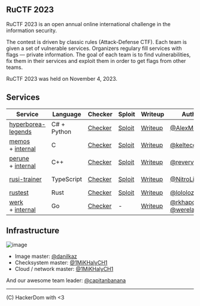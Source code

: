 ## RuCTF 2023

RuCTF 2023 is an open annual online international challenge in the information security.

The contest is driven by classic rules (Attack-Defense CTF). Each team is given a set of vulnerable services. Organizers regulary fill services with flags — private information. The goal of each team is to find vulnerabilities, fix them in their services and exploit them in order to get flags from other teams.

RuCTF 2023 was held on November 4, 2023.

## Services

| Service | Language | Checker | Sploit | Writeup | Author | CI |
|---------|----------|---------|--------|---------|--------|----|
|[hyperborea-legends](/services/hyperborea-legends/)|C# + Python|[Checker](/checkers/hyperborea-legends/)|[Sploit](/sploits/hyperborea-legends/)|[Writeup](/writeups/hyperborea-legends/)|[@AlexMoshkov](https://github.com/AlexMoshkov)|![hyperborea-legends](https://github.com/HackerDom/ructf-2023/actions/workflows/check_hyperborea-legends.yml/badge.svg)|
|[memos](/services/memos/)<br>+ [internal](/internal/memos/)|C|[Checker](/checkers/memos/)|[Sploit](/sploits/memos/)|[Writeup](/writeups/memos/)|[@keltecc](https://github.com/keltecc)|![memos](https://github.com/HackerDom/ructf-2023/actions/workflows/check_memos.yml/badge.svg)|
|[perune](/services/perune/)<br> + [internal](/internal/perune/)|C++|[Checker](/checkers/perune/)|[Sploit](/sploits/perune/)|[Writeup](/writeups/perune/)|[@revervand](https://github.com/revervand)|![perune](https://github.com/HackerDom/ructf-2023/actions/workflows/check_perune.yml/badge.svg)|
|[rusi-trainer](/services/rusi-trainer/)|TypeScript|[Checker](/checkers/rusi-trainer/)|[Sploit](/sploits/rusi-trainer/)|[Writeup](/writeups/rusi-trainer/)|[@NitroLine](https://github.com/NitroLine)|![rusi-trainer](https://github.com/HackerDom/ructf-2023/actions/workflows/check_rusi-trainer.yml/badge.svg)|
|[rustest](/services/rustest/)|Rust|[Checker](/checkers/rustest/)|[Sploit](/sploits/rustest/)|[Writeup](/writeups/rustest/)|[@lololozhkin](https://github.com/lololozhkin)|![rustest](https://github.com/HackerDom/ructf-2023/actions/workflows/check_rustest.yml/badge.svg)|
|[werk](/services/werk/)<br> + [internal](/internal/werk/)|Go|[Checker](/checkers/werk/)| - |[Writeup](/writeups/werk/)|[@rkhapov](https://github.com/rkhapov)<br>[@werelaxe](https://github.com/werelaxe)|![werk](https://github.com/HackerDom/ructf-2023/actions/workflows/check_werk.yml/badge.svg)|

## Infrastructure

![image](https://github.com/HackerDom/ructf-2023/actions/workflows/rebuild_image.yml/badge.svg)

- Image master: [@danilkaz](https://github.com/danilkaz)
- Checksystem master: [@1MiKHalyCH1](https://github.com/1MiKHalyCH1)
- Cloud / network master: [@1MiKHalyCH1](https://github.com/1MiKHalyCH1)

And our awesome team leader: [@capitanbanana](https://github.com/capitanbanana)

---

(C) HackerDom with <3
